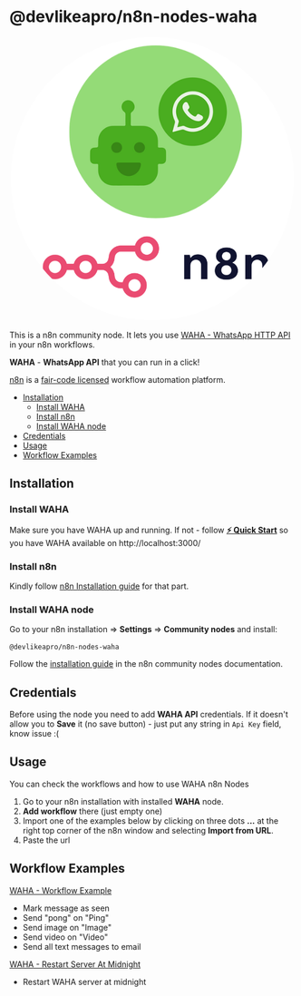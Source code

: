 # @devlikeapro/n8n-nodes-waha
<p align="center">
  <img src="./WAHA+n8n.png" style='border-radius: 50%' width='500'/>
</p>

This is a n8n community node. 
It lets you use [WAHA - WhatsApp HTTP API](https://waha.devlike.pro) in your n8n workflows.

**WAHA** - **WhatsApp API** that you can run in a click!

[n8n](https://n8n.io/) is a [fair-code licensed](https://docs.n8n.io/reference/license/) workflow automation platform.

- [Installation](#installation)
  - [Install WAHA](#install-waha)
  - [Install n8n](#install-n8n)
  - [Install WAHA node](#install-waha-node)
- [Credentials](#credentials)
- [Usage](#usage)
- [Workflow Examples](#workflow-examples)

## Installation

### Install WAHA
Make sure you have WAHA up and running. If not - follow 
[**⚡ Quick Start**](https://waha.devlike.pro/docs/overview/quick-start/)
so you have WAHA available on http://localhost:3000/

### Install n8n
Kindly follow [n8n Installation guide](https://docs.n8n.io/hosting/installation/docker/#starting-n8n) for that part.


### Install WAHA node
Go to your n8n installation => **Settings** => **Community nodes** and install:

```
@devlikeapro/n8n-nodes-waha
```

Follow the [installation guide](https://docs.n8n.io/integrations/community-nodes/installation/) in the n8n community nodes documentation.

## Credentials

Before using the node you need to add **WAHA API** credentials. 
If it doesn't allow you to **Save** it (no save button) - just put any string in `Api Key` field, know issue :(

## Usage
You can check the workflows and how to use WAHA n8n Nodes
1. Go to your n8n installation with installed **WAHA** node.
2. **Add workflow** there (just empty one)
3. Import one of the examples below by clicking on three dots **...** at the right top corner 
of the n8n window and selecting **Import from URL**.
4. Paste the url


## Workflow Examples
[WAHA - Workflow Example](https://raw.githubusercontent.com/devlikeapro/n8n-nodes-waha/master/n8n-workflows/WAHA___Workflow_Examples.json) 
- Mark message as seen
- Send "pong" on "Ping"
- Send image on "Image"
- Send video on "Video"
- Send all text messages to email

[WAHA - Restart Server At Midnight](https://raw.githubusercontent.com/devlikeapro/n8n-nodes-waha/master/n8n-workflows/WAHA___Restart_Server_At_Midnight.json)
- Restart WAHA server at midnight

